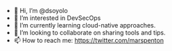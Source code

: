 - 👋 Hi, I’m @dsoyolo
- 👀 I’m interested in DevSecOps
- 🌱 I’m currently learning cloud-native approaches.
- 💞️ I’m looking to collaborate on sharing tools and tips.
- 📫 How to reach me: https://twitter.com/marspenton

<!---
dsoyolo/dsoyolo is a ✨ special ✨ repository because its `README.md` (this file) appears on your GitHub profile.
You can click the Preview link to take a look at your changes.
--->

